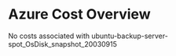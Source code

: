 # Azure Cost Overview

No costs associated with ubuntu-backup-server-spot_OsDisk_snapshot_20030915

